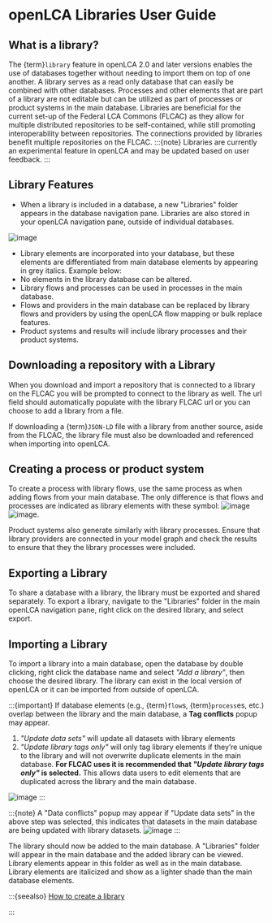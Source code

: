 # openLCA Libraries User Guide
## What is a library?
The {term}`library` feature in openLCA 2.0 and later versions enables the use of databases together without needing to import them on top of one another. A library serves as a read only database that can easily be combined with other databases. Processes and other elements that are part of a library are not editable but can be utilized as part of processes or product systems in the main database.
Libraries are beneficial for the current set-up of the Federal LCA Commons (FLCAC) as they allow for multiple distributed repositories to be self-contained, while still promoting interoperability between repositories. The connections provided by libraries benefit multiple repositories on the FLCAC.
:::{note}
Libraries are currently an experimental feature in openLCA and may be updated based on user feedback.
:::

## Library Features

- When a library is included in a database, a new "Libraries" folder appears in the database navigation pane. Libraries are also stored in your openLCA navigation pane, outside of individual databases.

![image](https://github.com/user-attachments/assets/dd3a327b-bc76-4583-bd0f-99993eac768f)

- Library elements are incorporated into your database, but these elements are differentiated from main database elements by appearing in grey italics. Example below:
- No elements in the library database can be altered.
- Library flows and processes can be used in processes in the main database.
- Flows and providers in the main database can be replaced by library flows and providers by using the openLCA flow mapping or bulk replace features.
- Product systems and results will include library processes and their product systems.

## Downloading a repository with a Library
When you download and import a repository that is connected to a library on the FLCAC you will be prompted to connect to the library as well. The url field should automatically populate with the library FLCAC url or you can choose to add a library from a file.

If downloading a {term}`JSON-LD` file with a library from another source, aside from the FLCAC, the library file must also be downloaded and referenced when importing into openLCA.  

## Creating a process or product system
To create a process with library flows, use the same process as when adding flows from your main database. The only difference is that flows and processes are indicated as library elements with these symbol: ![image](https://github.com/user-attachments/assets/1ed6495f-9e0b-44cd-a3dd-95f7c9c13b91) ![image](https://github.com/user-attachments/assets/771adb5d-20fb-430b-b472-be087791dbd3).

Product systems also generate similarly with library processes. Ensure that library providers are connected in your model graph and check the results to ensure that they the library processes were included.

## Exporting a Library
To share a database with a library, the library must be exported and shared separately. To export a library, navigate to the "Libraries" folder in the main openLCA navigation pane, right click on the desired library, and select export.

## Importing a Library
To import a library into a main database, open the database by double clicking, right click the database name and select _"Add a library"_, then choose the desired library. The library can exist in the local version of openLCA or it can be imported from outside of openLCA.

:::{important}
If database elements (e.g., {term}`flow`s, {term}`process`es, etc.) overlap between the library and the main database, a **Tag conflicts** popup may appear.

1. _"Update data sets"_ will update all datasets with library elements
2. _"Update library tags only"_ will only tag library elements if they’re unique to the library and will not overwrite duplicate elements in the main database. **For FLCAC uses it is recommended that _"Update library tags only"_ is selected.** This allows data users to edit elements that are duplicated across the library and the main database.

![image](https://github.com/user-attachments/assets/37ed7e8b-729b-4ede-b11e-44b637fc2b96)
:::

:::{note}
A "Data conflicts" popup may appear if "Update data sets" in the above step was selected, this indicates that datasets in the main database are being updated with library datasets.
![image](https://github.com/user-attachments/assets/bddcf416-d384-4335-a1a0-bab51034431f)
:::

The library should now be added to the main database. A "Libraries" folder will appear in the main database and the added library can be viewed. Library elements appear in this folder as well as in the main database. Library elements are italicized and show as a lighter shade than the main database elements.

:::{seealso}
[How to create a library](../SOPs/3-create_a_library.md)

:::
